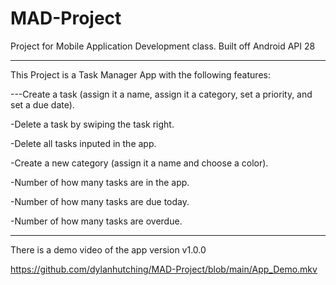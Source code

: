 # MAD-Project
Project for Mobile Application Development class.
Built off Android API 28

-------------------------

This Project is a Task Manager App with the following features:

---Create a task (assign it a name, assign it a category, set a priority, and set a due date).

-Delete a task by swiping the task right.

-Delete all tasks inputed in the app.

-Create a new category (assign it a name and choose a color).

-Number of how many tasks are in the app.

-Number of how many tasks are due today.

-Number of how many tasks are overdue.

-------------------------

There is a demo video of the app version v1.0.0 

https://github.com/dylanhutching/MAD-Project/blob/main/App_Demo.mkv
